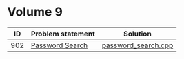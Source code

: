 # Volume 9

| ID  |  Problem statement  |        Solution         |
|:---:|:--------------------|:-----------------------:|
| 902 | [Password Search][] | [password_search.cpp][] |

[Password Search]: http://uva.onlinejudge.org/index.php?option=com_onlinejudge&Itemid=8&category=11&page=show_problem&problem=843

[password_search.cpp]: password_search.cpp
